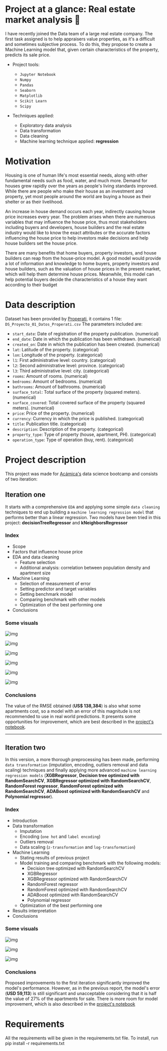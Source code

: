 # Project at a glance: Real estate market analysis 🏡

I have recently joined the Data team of a large real estate company. The first task assigned is to help appraisers value properties, as it's a difficult and sometimes subjective process. To do this, they propose to create a Machine Learning model that, given certain characteristics of the property, predicts its sale price.

- Project tools:
  - `Jupyter Notebook`
  - `Numpy`
  - `Pandas`
  - `Seaborn`
  - `Matplotlib`
  - `Scikit Learn`
  - `Scipy`

- Techniques applied:
  - Exploratory data analysis
  - Data transformation
  - Data cleaning
  - Machine learning technique applied: **regression**

# Motivation
Housing is one of human life's most essential needs, along with other fundamental needs such as food, water, and much more. Demand for houses grew rapidly over the years as  people's living standards improved. While there are people who make their house as an investment and property, yet most people around the world are buying a house as their shelter or as their livelihood.

An increase in house demand occurs each year, indirectly causing house price increases every year. The problem arises when there are numerous variables that may influence the house price, thus most stakeholders including buyers and developers, house builders and the real estate industry would like to know the exact attributes or the accurate factors  influencing the house price to help investors make decisions and help house builders set the house price.

There  are many  benefits that  home buyers,  property investors, and house builders can reap from the house-price model. A good model would provide a lot of information and knowledge to home buyers, property investors and house builders, such as the valuation of house prices in the present market, which will help them determine house prices.  Meanwhile, this model can help potential buyers decide the characteristics of a house they want according to their budget

# Data description
Dataset has been provided by [Properati](https://www.properati.com.ar/data), it contains 1 file: `DS_Proyecto_01_Datos_Properati.csv`
The parameters included are:

- `start_date`: Date of registration of the property publication. (numerical)
- `end_date`: Date in which the publication has been withdrawn. (numerical)
- `created_on`: Date in which the publication has been created. (numerical)
- `lat`: Latitude of the property. (categorical)
- `lon`: Longitude of the property. (categorical)
- `l1`: First administrative level: country. (categorical)
- `l2`: Second administrative level: province. (categorical)
- `l3`: Third administrative level: city. (categorical)
- `rooms`: Amount of rooms. (numerical)
- `bedrooms`: Amount of bedrooms. (numerical)
- `bathrooms`: Amount of bathrooms. (numerical)
- `surface_total`: Total surface of the property (squared meters). (numerical)
- `surface_covered`: Total covered surface of the property (squared meters). (numerical)
- `price`: Price of the property. (numerical)
- `currency`: Currency in which the price is published. (categorical)
- `title`: Publication title. (categorical)
- `description`: Description of the property. (categorical)
- `property_type`: Type of property (house, apartment, PH). (categorical)
- `operation_type`: Type of operation (buy, rent). (categorical)

# Project description
This project was made for [Acámica's](https://www.acamica.com/data-science) data science bootcamp and consists of two iteration:
## Iteration one
It starts with a comprehensive `EDA` and applying some simple `data cleaning` techniques to end up building a `machine learning regression model` that performs better than a linear regression. Two models have been tried in this project: **decisionTreeRegressor** and **kNeighborsRegressor**

### Index
- Scope
- Factors that influence house price
- EDA and data cleaning
  - Feature selection
  - Additional analysis: correlation between population density and apartment size
- Machine Learning
  - Selection of measurement of error
  - Setting predictor and target variables
  - Setting benchmark model
  - Comparing benchmark with other models
  - Optimization of the best performing one
- Conclusions

### Some visuals

![img](https://i.imgur.com/TQUSCsM.png)

![img](https://i.imgur.com/6EJ0IsP.png)

![img](https://i.imgur.com/ZncBweE.png)

![img](https://i.imgur.com/No65L68.png)

![img](https://i.imgur.com/oYR0MF9.png)

![img](https://i.imgur.com/JW7TDxE.png)

### Conclusions

The value of the RMSE obtained (**US$ 138,384**) is also what some apartments cost, so a model with an error of this magnitude is not recommended to use in real world predictions. It presents some opportunities for improvement, which are best described in the [project's notebook](https://github.com/gpozzi/machine-learning/blob/master/projects/house_price_prediction/DSProject01.ipynb).

---

## Iteration two
In this version, a more thorough preprocessing has been made, performing `data transformation` (imputation, encoding, outliers removal and data scaling) techniques and finally applying more advanced `machine learning regression models` (**XGBRegressor**, **Decision tree optimized with RandomSearchCV**, **XGBRegressor optimized with RandomSearchCV**, **RandomForest regressor**, **RandomForest optimized with RandomSearchCV**, **ADABoost optimized with RandomSearchCV** and **Polynomial regressor**).

### Index
- Introduction
- Data transformation
  - Imputation
  - Encoding (`one hot` and `label encoding`)
  - Outliers removal
  - Data scaling (`z-transformation` and `log-transformation`)
- Machine Learning
  - Stating results of previous project
  - Model training and comparing benchmark with the following models:
    - Decision tree optimized with RandomSearchCV
    - XGBRegressor
    - XGBRegressor optimized with RandomSearchCV
    - RandomForest regressor
    - RandomForest optimized with RandomSearchCV
    - ADABoost optimized with RandomSearchCV
    - Polynomial regressor
  - Optimization of the best performing one
- Results interpretation
- Conclusions

### Some visuals

![img](https://i.imgur.com/zkMXTXv.png)

![img](https://i.imgur.com/ECrUenO.png)

![img](https://i.imgur.com/ig7yjCW.png)

### Conclusions
Proposed improvements to the first iteration significantly improved the model's performance. However, as in the previous report, the model's error (**USD 59,113**) is still significant and unacceptable considering that it is half the value of 27% of the apartments for sale. There is more room for model improvement, which is also described in the [project's notebook](https://github.com/gpozzi/machine-learning/blob/master/projects/house_price_prediction/DSProyecto02.ipynb)

# Requirements
All the requirements will be given in the requirements.txt file. To install, run pip install -r requirements.txt
